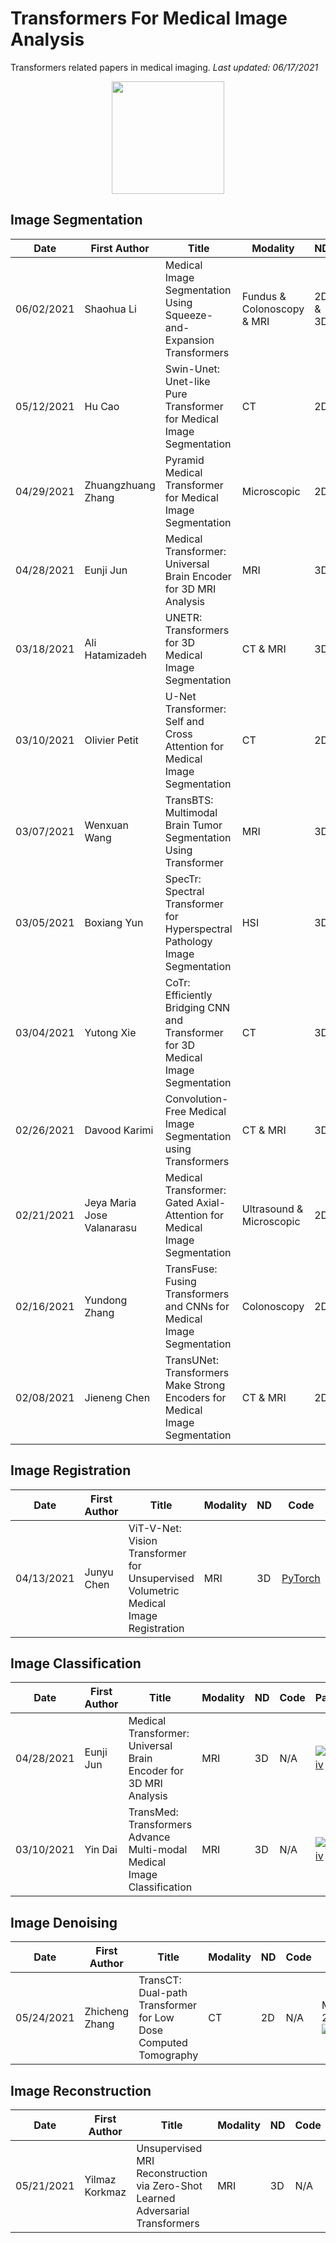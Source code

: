 # Transformers For Medical Image Analysis
Transformers related papers in medical imaging.  *Last updated: 06/17/2021*

<p align="center">
<img src="https://github.com/junyuchen245/Transformers_for_medical_image_analysis/blob/main/Ha_Ha_Ha_No.gif" width="180"/>
</p>

## Image Segmentation
|Date|First Author|Title|Modality|ND|Code|Paper|
|---|---|---|---|---|---|---|
|06/02/2021|Shaohua Li |Medical Image Segmentation Using Squeeze-and-Expansion Transformers | Fundus &  Colonoscopy & MRI |2D & 3D| [PyTorch](https://github.com/askerlee/segtran) | IJCAI 2021 [![arXiv](https://img.shields.io/badge/arXiv-2105.09511-b31b1b.svg)](https://arxiv.org/abs/2105.09511)|
|05/12/2021|Hu Cao |Swin-Unet: Unet-like Pure Transformer for Medical Image Segmentation | CT |2D| [Unknown](https://github.com/HuCaoFighting/Swin-Unet) | [![arXiv](https://img.shields.io/badge/arXiv-2105.05537-b31b1b.svg)](https://arxiv.org/abs/2105.05537)|
|04/29/2021|Zhuangzhuang Zhang |Pyramid Medical Transformer for Medical Image Segmentation | Microscopic | 2D | N/A | [![arXiv](https://img.shields.io/badge/arXiv-2104.14702-b31b1b.svg)](https://arxiv.org/abs/2104.14702)|
|04/28/2021|Eunji Jun |Medical Transformer: Universal Brain Encoder for 3D MRI Analysis | MRI | 3D | N/A | [![arXiv](https://img.shields.io/badge/arXiv-2104.13633-b31b1b.svg)](https://arxiv.org/abs/2104.13633)|
|03/18/2021|Ali Hatamizadeh |UNETR: Transformers for 3D Medical Image Segmentation | CT & MRI | 3D | N/A | [![arXiv](https://img.shields.io/badge/arXiv-2103.10504-b31b1b.svg)](https://arxiv.org/abs/2103.10504)|
|03/10/2021|Olivier Petit |U-Net Transformer: Self and Cross Attention for Medical Image Segmentation | CT | 2D | N/A | [![arXiv](https://img.shields.io/badge/arXiv-2103.06104-b31b1b.svg)](https://arxiv.org/abs/2103.06104)|
|03/07/2021|Wenxuan Wang |TransBTS: Multimodal Brain Tumor Segmentation Using Transformer | MRI | 3D | [PyTorch](https://github.com/Wenxuan-1119/TransBTS) | MICCAI 2021 [![arXiv](https://img.shields.io/badge/arXiv-2103.04430-b31b1b.svg)](https://arxiv.org/abs/2103.04430)|
|03/05/2021|Boxiang Yun |SpecTr: Spectral Transformer for Hyperspectral Pathology Image Segmentation | HSI | 3D | [PyTorch](https://github.com/hfut-xc-yun/SpecTr) | [![arXiv](https://img.shields.io/badge/arXiv-2103.03604-b31b1b.svg)](https://arxiv.org/abs/2103.03604)|
|03/04/2021|Yutong Xie |CoTr: Efficiently Bridging CNN and Transformer for 3D Medical Image Segmentation | CT | 3D | [PyTorch](https://github.com/YtongXie/CoTr) | MICCAI 2021[![arXiv](https://img.shields.io/badge/arXiv-2103.03024-b31b1b.svg)](https://arxiv.org/abs/2103.03024)|
|02/26/2021|Davood Karimi |Convolution-Free Medical Image Segmentation using Transformers | CT & MRI |3D| N/A | [![arXiv](https://img.shields.io/badge/arXiv-2102.13645-b31b1b.svg)](https://arxiv.org/abs/2102.13645)|
|02/21/2021|Jeya Maria Jose Valanarasu |Medical Transformer: Gated Axial-Attention for Medical Image Segmentation | Ultrasound & Microscopic |2D| [PyTorch](https://github.com/jeya-maria-jose/Medical-Transformer) | [![arXiv](https://img.shields.io/badge/arXiv-2102.10662-b31b1b.svg)](https://arxiv.org/abs/2102.10662)|
|02/16/2021|Yundong Zhang |TransFuse: Fusing Transformers and CNNs for Medical Image Segmentation | Colonoscopy |2D| N/A | [![arXiv](https://img.shields.io/badge/arXiv-2102.08005-b31b1b.svg)](https://arxiv.org/abs/2102.08005)|
|02/08/2021|Jieneng Chen |TransUNet: Transformers Make Strong Encoders for Medical Image Segmentation | CT & MRI|2D| [PyTorch](https://github.com/Beckschen/TransUNet) | [![arXiv](https://img.shields.io/badge/arXiv-2102.04306-b31b1b.svg)](https://arxiv.org/abs/2102.04306)|

## Image Registration
|Date|First Author|Title|Modality|ND|Code|Paper|
|---|---|---|---|---|---|---|
|04/13/2021|Junyu Chen |ViT-V-Net: Vision Transformer for Unsupervised Volumetric Medical Image Registration | MRI | 3D | [PyTorch](https://github.com/Beckschen/TransUNet) | MIDL 2021 [![arXiv](https://img.shields.io/badge/arXiv-2104.06468-b31b1b.svg)](https://arxiv.org/abs/2104.06468)|

## Image Classification
|Date|First Author|Title|Modality|ND|Code|Paper|
|---|---|---|---|---|---|---|
|04/28/2021|Eunji Jun |Medical Transformer: Universal Brain Encoder for 3D MRI Analysis | MRI | 3D | N/A | [![arXiv](https://img.shields.io/badge/arXiv-2104.13633-b31b1b.svg)](https://arxiv.org/abs/2104.13633)|
|03/10/2021|Yin Dai |TransMed: Transformers Advance Multi-modal Medical Image Classification | MRI | 3D | N/A | [![arXiv](https://img.shields.io/badge/arXiv-2103.05940-b31b1b.svg)](https://arxiv.org/abs/2103.05940)|

## Image Denoising
|Date|First Author|Title|Modality|ND|Code|Paper|
|---|---|---|---|---|---|---|
|05/24/2021|Zhicheng Zhang |TransCT: Dual-path Transformer for Low Dose Computed Tomography | CT | 2D | N/A | MICCAI 2021 [![arXiv](https://img.shields.io/badge/arXiv-2103.00634-b31b1b.svg)](https://arxiv.org/abs/2103.00634)|

## Image Reconstruction
|Date|First Author|Title|Modality|ND|Code|Paper|
|---|---|---|---|---|---|---|
|05/21/2021|Yilmaz Korkmaz |Unsupervised MRI Reconstruction via Zero-Shot Learned Adversarial Transformers | MRI | 3D | N/A | [![arXiv](https://img.shields.io/badge/arXiv-2105.08059-b31b1b.svg)](https://arxiv.org/abs/2105.08059)|
